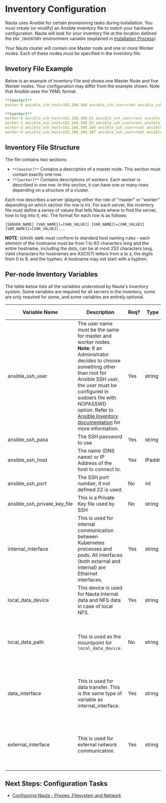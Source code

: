 # Inventory Configuration

Nauta uses Ansible for certain provisioning tasks during installation. You must create (or modify) an Ansible inventory file to match your hardware configuration. Nauta will look for your inventory file at the location defined the `ENV_INVENTORY` environment variable (explained in [Installation Process](Installation_Process/IP.md)).

Your Nauta cluster will contain one Master node and one or more Worker nodes. Each of these nodes must be specified in the inventory file.
## Invetory File Example
Below is an example of Inventory File and shows one Master Node and five Worker nodes. Your configuration may differ from the example shown. Note that Ansible uses the YAML format.

```yaml
**[master]** 
master-0 ansible_ssh_host=192.168.100 ansible_ssh_user=root ansible_ssh_pass=YourPassword internal_interface=em2 data_interface=em2 external_interface=em3 local_data_device=/dev/sdb1

**[worker]** 
worker-0 ansible_ssh_host=192.168.100.61 ansible_ssh_user=root ansible_ssh_pass=YourPassword internal_interface=p3p1 data_interface=p3p1 external_interface=em1
worker-1 ansible_ssh_host=192.168.100.55 ansible_ssh_user=root ansible_ssh_pass=YourPassword internal_interface=p3p1 data_interface=p3p1 external_interface=em1
worker-3 ansible_ssh_host=192.168.100.106 ansible_ssh_user=root ansible_ssh_ pass=YourPassword internal_interface=p3p1 data_interface=p3p1 external_interface=em1
worker-4 ansible_ssh_host=192.168.100.107 ansible_ssh_user=root ansible_ssh_ pass=YourPassword internal_interface=p3p1 data_interface=p3p1 external_interface=em1
```

## Inventory File Structure

The file contains two sections:
* `**[master]**` Contains a description of a master node. This section must contain exactly one row.
* `**[worker]**` Contains descriptions of workers. Each worker is described in one row. In this section, it can have one or many rows depending on a structure of a cluster.

Each row describes a server (playing either the role of "master" or "worker" depending on which section the row is in). For each server, the inventory file must define a series of values that tells Nauta where to find the server, how to log into it, etc. The format for each row is as follows:

`[SERVER_NAME] [VAR_NAME1]=[VAR_VALUE1] [VAR_NAME2]=[VAR_VALUE2] [VAR_NAME3]=[VAR_VALUE3]...`

**NOTE**: `SERVER_NAME` must conform to standard host naming rules - each element of the hostname must be from 1 to
63 characters long and the entire hostname, including the dots, can be at most 253 characters long. Valid characters
for hostnames are ASCII(7) letters from a to z, the digits from 0 to 9, and the hyphen. A hostname may not start with
a hyphen.

## Per-node Inventory Variables
The table below lists all the variables understood by Nauta's inventory system. Some variables are required for all servers in the inventory, some are only required for some, and some variables are entirely optional.

Variable Name | Description | Req? | Type | Default | Used When | Value |
--- | ---  | --- | --- | --- | --- | --- 
ansible_ssh_user | The user name must be the same for master and worker nodes. **Note:** If an Administrator decides to choose something other than root for Ansible SSH user, the user must be configured in sudoers file with NOPASSWD option. Refer to [Ansible Inventory documentation](https://docs.ansible.com/ansible/latest/user_guide/intro_inventory.html) for more information. | Yes | string | none | always | username
ansible_ssh_pass | The SSH password to use | Yes | string | none | always | Password
ansible_ssh_host | The name (DNS name) or IP Address of the host to connect to. | Yes | IPaddr | none | always | IP Address
ansible_ssh_port | The SSH port number, if not defined 22 is used. | No | int | 22 | not using 22 | Port Address
ansible_ssh_private_key_file | This is a Private Key file used by SSH | No | string | none | using a keyfile | filenae
internal_interface | This is used for internal communication between Kubernetes processes and pods. All interfaces (both external and internal) are Ethernet interfaces. | Yes | string | none |  always for both for master and worker nodes |  Interface name
local_data_device | This device is used for Nauta internal data and NFS data in case of local NFS. | Yes | string | none | used with master nodes | this is the path to block device
local_data_path | This is used as the mountpoint for `local_data_device.` | No | string | none | used with master nodes |  this is the absolute path where data is located in file system.
data_interface | This is used for data transfer.  This is the same type of variable as internal_interface. | Yes | string | none | always for both for master and worker nodes | interface name
external_interface | This is used for external network communication. | Yes | string | none | always for both for master and worker nodes | interface name

## Next Steps: Configuration Tasks

* [Configuring Nauta - Proxies, Filesystem and Network](../Configuration_Tasks_Variables/CTV.md)
